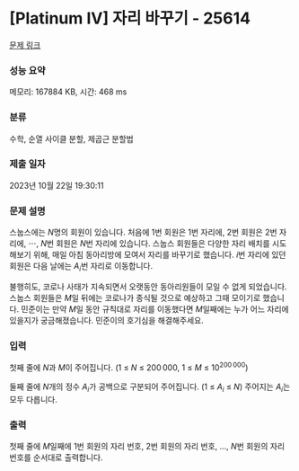 # [Platinum IV] 자리 바꾸기 - 25614 

[문제 링크](https://www.acmicpc.net/problem/25614) 

### 성능 요약

메모리: 167884 KB, 시간: 468 ms

### 분류

수학, 순열 사이클 분할, 제곱근 분할법

### 제출 일자

2023년 10월 22일 19:30:11

### 문제 설명

<p>스눕스에는 <em>N</em>명의 회원이 있습니다. 처음에 1번 회원은 1번 자리에, 2번 회원은 2번 자리에, ⋯, <em>N</em>번 회원은 <em>N</em>번 자리에 있습니다. 스눕스 회원들은 다양한 자리 배치를 시도해보기 위해, 매일 아침 동아리방에 모여서 자리를 바꾸기로 했습니다. <em>i</em>번 자리에 있던 회원은 다음 날에는 <em>A</em><sub><em>i</em></sub>번 자리로 이동합니다.</p>

<p>불행히도, 코로나 사태가 지속되면서 오랫동안 동아리원들이 모일 수 없게 되었습니다. 스눕스 회원들은 <em>M</em>일 뒤에는 코로나가 종식될 것으로 예상하고 그때 모이기로 했습니다. 민준이는 만약 <em>M</em>일 동안 규칙대로 자리를 이동했다면 <em>M</em>일째에는 누가 어느 자리에 있을지가 궁금해졌습니다. 민준이의 호기심을 해결해주세요.</p>

### 입력 

 <p>첫째 줄에 <em>N</em>과 <em>M</em>이 주어집니다. (1 ≤ <em>N</em> ≤ 200 000, 1 ≤ <em>M</em> ≤ 10<sup>200 000</sup>)</p>

<p>둘째 줄에 <em>N</em>개의 정수 <em>A</em><sub><em>i</em></sub>가 공백으로 구분되어 주어집니다. (1 ≤ <em>A</em><sub><em>i</em></sub> ≤ <em>N</em>) 주어지는 <em>A</em><sub><em>i</em></sub>는 모두 다릅니다.</p>

### 출력 

 <p>첫째 줄에 <em>M</em>일째에 1번 회원의 자리 번호, 2번 회원의 자리 번호, ..., <em>N</em>번 회원의 자리 번호를 순서대로 출력합니다.</p>

